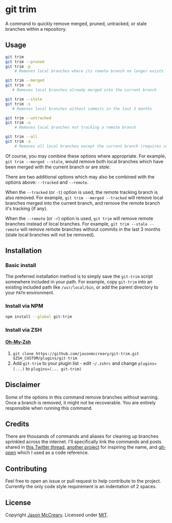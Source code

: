 # git trim

A command to quickly remove merged, pruned, untracked, or stale branches within a repository.

## Usage

```sh
git trim
git trim --pruned
git trim -p
    # Removes local branches where its remote branch no longer exists

git trim --merged
git trim -m
   # Removes local branches already merged into the current branch

git trim --stale
git trim -s
   # Removes local branches without commits in the last 3 months

git trim --untracked
git trim -u
    # Removes local branches not tracking a remote branch

git trim --all
git trim -a
    # Removes all local branches except the current branch (requires confirmation)
```

Of course, you may combine these options where appropriate. For example, `git trim --merged --stale`, would remove both local branches which have been merged with the current branch or are _stale_.

There are two additional options which may also be combined with the options above: `--tracked` and `--remote`.

When the `--tracked` (or `-t`) option is used, the remote tracking branch is also removed. For example, `git trim --merged --tracked` will remove local branches merged into the current branch, and remove the remote branch it's tracking (if any).

When the `--remote` (or `-r`) option is used, `git trim` will remove remote branches instead of local branches. For example, `git trim --stale --remote` will remove remote branches without commits in the last 3 months (stale local branches will not be removed).

## Installation

### Basic install

The preferred installation method is to simply save the `git-trim` script somewhere included in your path. For example, copy `git-trim` into an existing included path like `/usr/local/bin`, or add the parent directory to your `PATH` environment.

### Install via NPM

```sh
npm install --global git-trim
```

### Install via ZSH

#### [Oh-My-Zsh](http://ohmyz.sh/)

1. `git clone https://github.com/jasonmccreary/git-trim.git $ZSH_CUSTOM/plugins/git-trim`
2. Add `git-trim` to your plugin list - edit `~/.zshrc` and change
   `plugins=(...)` to `plugins=(... git-trim)`

## Disclaimer

Some of the options in this command remove branches without warning. Once a branch is removed, it might not be recoverable. You are entirely responsible when running this command.

## Credits

There are thousands of commands and aliases for cleaning up branches sprinkled across the internet. I'll specifically link the commands and posts shared in [this Twitter thread](https://twitter.com/gonedark/status/1486721735621677068), [another project](https://github.com/foriequal0/git-trim) for inspiring the name, and [git-open](https://github.com/paulirish/git-open) which I used as a code reference.

## Contributing

Feel free to open an issue or pull request to help contribute to the project. Currently the only code style requirement is an indentation of 2 spaces.

## License

Copyright [Jason McCreary](https://github.com/jasonmccreary/). Licensed under [MIT](http://opensource.org/licenses/MIT).
